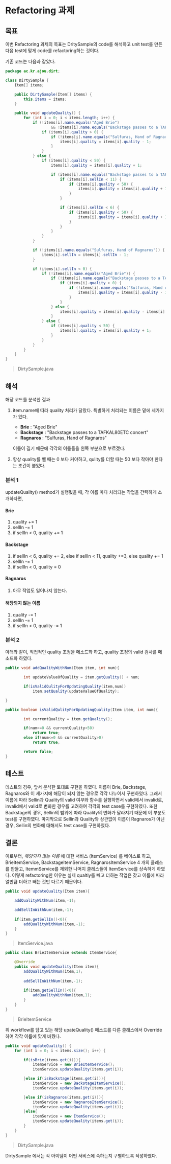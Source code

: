 # Refactoring 과제

## 목표

이번 Refactoring 과제의 목표는 DritySample의 code를 해석하고 unit test를 만든 다음 test에 맞게 code를 refactoring하는 것이다. 

기존 코드는 다음과 같았다.

```java
package ac.kr.ajou.dirt;

class DirtySample {
    Item[] items;

    public DirtySample(Item[] items) {
        this.items = items;
    }

    public void updateQuality() {
        for (int i = 0; i < items.length; i++) {
            if (!items[i].name.equals("Aged Brie")
                    && !items[i].name.equals("Backstage passes to a TAFKAL80ETC concert")) {
                if (items[i].quality > 0) {
                    if (!items[i].name.equals("Sulfuras, Hand of Ragnaros")) {
                        items[i].quality = items[i].quality - 1;
                    }
                }
            } else {
                if (items[i].quality < 50) {
                    items[i].quality = items[i].quality + 1;

                    if (items[i].name.equals("Backstage passes to a TAFKAL80ETC concert")) {
                        if (items[i].sellIn < 11) {
                            if (items[i].quality < 50) {
                                items[i].quality = items[i].quality + 1;
                            }
                        }

                        if (items[i].sellIn < 6) {
                            if (items[i].quality < 50) {
                                items[i].quality = items[i].quality + 1;
                            }
                        }
                    }
                }
            }

            if (!items[i].name.equals("Sulfuras, Hand of Ragnaros")) {
                items[i].sellIn = items[i].sellIn - 1;
            }

            if (items[i].sellIn < 0) {
                if (!items[i].name.equals("Aged Brie")) {
                    if (!items[i].name.equals("Backstage passes to a TAFKAL80ETC concert")) {
                        if (items[i].quality > 0) {
                            if (!items[i].name.equals("Sulfuras, Hand of Ragnaros")) {
                                items[i].quality = items[i].quality - 1;
                            }
                        }
                    } else {
                        items[i].quality = items[i].quality - items[i].quality;
                    }
                } else {
                    if (items[i].quality < 50) {
                        items[i].quality = items[i].quality + 1;
                    }
                }
            }
        }
    }
} 
```
> DirtySample.java


## 해석

해당 코드를 분석한 결과

1. item.name에 따라 quality 처리가 달랐다. 특별하게 처리되는 이름은 밑에 세가지가 있다.
  
	* __Brie__ : "Aged Brie"
	* __Backstage__ : "Backstage passes to a TAFKAL80ETC concert"
	* __Ragnaros__ : "Sulfuras, Hand of Ragnaros"

	이름이 길기 때문에 각각의 이름들을 왼쪽 부분으로 부르겠다.
    
2. 항상 quality를 뺄 때는 0 보다 커야하고, qulity를 더할 때는 50 보다 작아야 한다는 조건이 붙었다.


### 분석 1
updateQuality() method가 실행됬을 때, 각 이름 마다 처리되는 작업을 간략하게 소개하자면,

#### Brie

1. quality += 1
2. sellIn -= 1
3. if sellIn < 0, quality += 1

#### Backstage

1. if sellIn < 6, quality += 2, else if sellIn < 11, quality +=3, else quality += 1
2. sellIn -= 1
3. if sellIn < 0, quality = 0

#### Ragnaros

1. 아무 작업도 일어나지 않는다.


#### 해당되지 않는 이름

1. quality -= 1
2. sellIn -= 1
3. if sellIn < 0, quality -= 1


### 분석 2
아래와 같이, 직접적인 quality 조정을 메소드화 하고, quality 조정의 valid 검사를 메소드화 하였다.

```java
public void addQualityWithNum(Item item, int num){

        int updateValueOfQuality = item.getQuality() + num;

        if(isValidQulityForUpdatingQuality(item,num))
            item.setQuality(updateValueOfQuality);

}

public boolean isValidQulityForUpdatingQuality(Item item, int num){

        int currentQuality = item.getQuality();

        if(num>=0 && currentQuality<50)
            return true;
        else if(num<=0 && currentQuality>0)
            return true;

        return false;
}
```

## 테스트
테스트의 경우, 앞서 분석한 토대로 구현을 하였다. 이름이 Brie, Backstage, Ragnaros와 이 세가지에 해당이 되지 않는 경우로 각각 나누어서 구현하였다. 그래서 이름에 따라 Sellin과 Quality의 valid 여부와 함수를 실행하면서 valid에서 invalid로, invalid에서 valid로 변화한 경우를 고려하여 각각의 test case를 구현하였다. 
또한 Backstage의 경우, Sellin의 범위에 따라 Quality의 변화가 달라지기 때문에 이 부분도 test를 구현하였다. 
마지막으로 Sellin과 Quality와 상관없이 이름이 Ragnaros가 아닌 경우, Sellin의 변화에 대해서도 test case를 구현하였다. 

## 결론

이로부터, _해당되지 않는 이름_ 에 대한 서비스 (ItemService) 를 베이스로 하고, BrieItemService, BackstageItemService, RagnarosItemService 4 개의 클레스를 만들고, ItemmService를 제외한 나머지 클레스들이 ItemService를 상속하게 하였다. 이렇게 refactoring한 이유는 실제 qualtiy를 빼고 더하는 작업은 갖고 이름에 따라 얼만큼 더하고 빼는 것만 다르기 때문이다.

```java
public void updateQuality(Item item){

    addQualityWithNum(item,-1);

    addSellInWithNum(item,-1);
    
    if(item.getSellIn()<0){
        addQualityWithNum(item,-1);
    }
}
```
> ItemService.java

```java
public class BrieItemService extends ItemService{

    @Override
    public void updateQuality(Item item){
        addQualityWithNum(item,1);
        
        addSellInWithNum(item,-1);
        
        if(item.getSellIn()<0){
            addQualityWithNum(item,1);
        }
    }
}
```
> BrieItemService

위 workflow를 담고 있는 해당 upateQuality() 메소드를 다른 클래스에서 Override 하여 각각 이름에 맞게 바꿨다.

```java
public void updateQuality() {
    for (int i = 0; i < items.size(); i++) {

        if(isBrie(items.get(i))){
            itemService = new BrieItemService();
            itemService.updateQuality(items.get(i));

        }else if(isBackstage(items.get(i))){
            itemService = new BackstageItemService();
            itemService.updateQuality(items.get(i));

        }else if(isRagnaros(items.get(i))){
            itemService = new RagnarosItemService();
            itemService.updateQuality(items.get(i));
        }else{
            itemService = new ItemService();
            itemService.updateQuality(items.get(i));
        }
    }
}
```
> DirtySample.java

DirtySample 에서는 각 아이템이 어떤 서비스에 속하는지 구별하도록 작성하였다.
